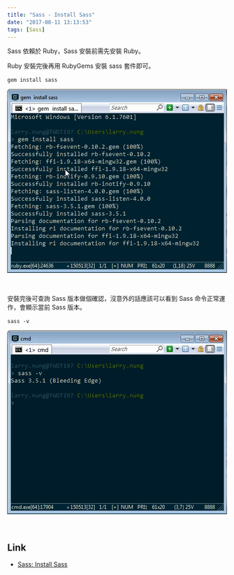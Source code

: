 ```yaml
---
title: "Sass - Install Sass"
date: "2017-08-11 13:13:53"
tags: [Sass]
---
```



Sass 依賴於 Ruby，Sass 安裝前需先安裝 Ruby。  

<!-- More -->


Ruby 安裝完後再用 RubyGems 安裝 sass 套件即可。  

    gem install sass

![1.png](1.png)

<br/>


安裝完後可查詢 Sass 版本做個確認，沒意外的話應該可以看到 Sass 命令正常運作，會顯示當前 Sass 版本。  

    sass -v

![2.png](2.png)

<br/>


Link
----
* [Sass: Install Sass](http://sass-lang.com/install)
